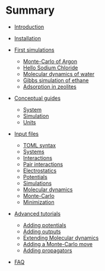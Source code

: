 # Summary

- [Introduction](intro.md)
- [Installation](installation.md)

- [First simulations](tutorial/intro.md)
    - [Monte-Carlo of Argon](tutorial/argon.md)
    - [Hello Sodium Chloride](tutorial/nacl.md)
    - [Molecular dynamics of water](tutorial/water.md)
    - [Gibbs simulation of ethane]()
    - [Adsorption in zeolites]()

- [Conceptual guides]()
    - [System](concepts/system.md)
    - [Simulation](concepts/simulation.md)
    - [Units](concepts/units.md)

- [Input files](input/intro.md)
    - [TOML syntax]()
    - [Systems](input/systems.md)
    - [Interactions](input/interactions.md)
    - [Pair interactions](input/pairs.md)
    - [Electrostatics](input/electrostatic.md)
    - [Potentials](input/potentials.md)
    - [Simulations](input/simulations.md)
    - [Molecular dynamics](input/md.md)
    - [Monte-Carlo](input/mc.md)
    - [Minimization](input/min.md)

- [Advanced tutorials]()
    - [Adding potentials]()
    - [Adding outputs]()
    - [Extending Molecular dynamics]()
    - [Adding a Monte-Carlo move](advanced_tutorial/mc.md)
    - [Adding propagators]()

- [FAQ](faq.md)
